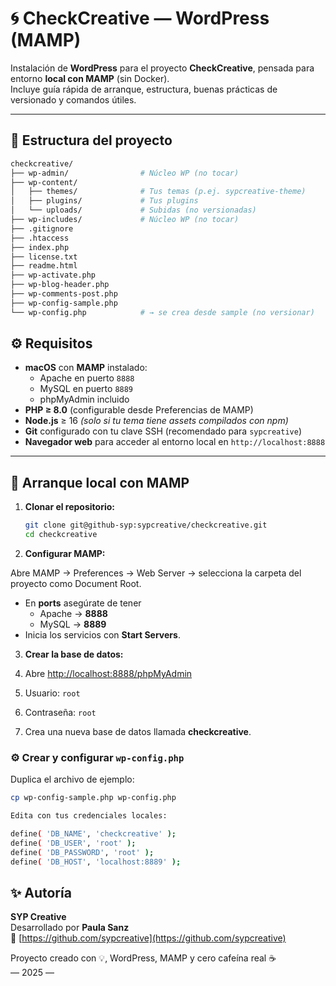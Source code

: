 # 🌀 CheckCreative — WordPress (MAMP)

Instalación de **WordPress** para el proyecto **CheckCreative**, pensada para entorno **local con MAMP** (sin Docker).  
Incluye guía rápida de arranque, estructura, buenas prácticas de versionado y comandos útiles.

---

## 📁 Estructura del proyecto

```bash
checkcreative/
├── wp-admin/                # Núcleo WP (no tocar)
├── wp-content/
│   ├── themes/              # Tus temas (p.ej. sypcreative-theme)
│   ├── plugins/             # Tus plugins
│   └── uploads/             # Subidas (no versionadas)
├── wp-includes/             # Núcleo WP (no tocar)
├── .gitignore
├── .htaccess
├── index.php
├── license.txt
├── readme.html
├── wp-activate.php
├── wp-blog-header.php
├── wp-comments-post.php
├── wp-config-sample.php
└── wp-config.php            # → se crea desde sample (no versionar)
```

## ⚙️ Requisitos

- **macOS** con **MAMP** instalado:
  - Apache en puerto `8888`
  - MySQL en puerto `8889`
  - phpMyAdmin incluido
- **PHP ≥ 8.0** (configurable desde Preferencias de MAMP)
- **Node.js** ≥ 16 _(solo si tu tema tiene assets compilados con npm)_
- **Git** configurado con tu clave SSH (recomendado para `sypcreative`)
- **Navegador web** para acceder al entorno local en `http://localhost:8888`

---

## 🚀 Arranque local con MAMP

1. **Clonar el repositorio:**
   ```bash
   git clone git@github-syp:sypcreative/checkcreative.git
   cd checkcreative
   ```
2. **Configurar MAMP:**

Abre MAMP → Preferences → Web Server
→ selecciona la carpeta del proyecto como Document Root.

- En **ports** asegúrate de tener
  - Apache → **8888**
  - MySQL → **8889**
- Inicia los servicios con **Start Servers**.

3. **Crear la base de datos:**

1. Abre [http://localhost:8888/phpMyAdmin](http://localhost:8888/phpMyAdmin)
2. Usuario: `root`
3. Contraseña: `root`
4. Crea una nueva base de datos llamada **checkcreative**.

### ⚙️ Crear y configurar `wp-config.php`

Duplica el archivo de ejemplo:

```bash
cp wp-config-sample.php wp-config.php

Edita con tus credenciales locales:

define( 'DB_NAME', 'checkcreative' );
define( 'DB_USER', 'root' );
define( 'DB_PASSWORD', 'root' );
define( 'DB_HOST', 'localhost:8889' );
````

## ✨ Autoría

**SYP Creative**  
Desarrollado por **Paula Sanz**  
🔗 [https://github.com/sypcreative](https://github.com/sypcreative)

Proyecto creado con 💡, WordPress, MAMP y cero cafeína real ☕  
— 2025 —
